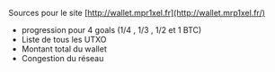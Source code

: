 Sources pour le site [http://wallet.mpr1xel.fr](http://wallet.mrp1xel.fr/)
* progression pour 4 goals (1/4 , 1/3 , 1/2 et 1 BTC)
* Liste de tous les UTXO
* Montant total du wallet
* Congestion du réseau

